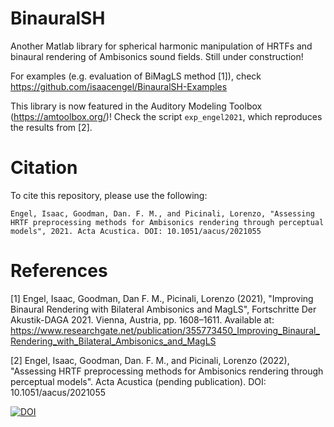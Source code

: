 # BinauralSH
Another Matlab library for spherical harmonic manipulation of HRTFs and binaural rendering of Ambisonics sound fields. Still under construction!

For examples (e.g. evaluation of BiMagLS method [1]), check https://github.com/isaacengel/BinauralSH-Examples

This library is now featured in the Auditory Modeling Toolbox (https://amtoolbox.org/)! Check the script ```exp_engel2021```, which reproduces the results from [2]. 

# Citation
To cite this repository, please use the following:
```
Engel, Isaac, Goodman, Dan. F. M., and Picinali, Lorenzo, "Assessing HRTF preprocessing methods for Ambisonics rendering through perceptual models", 2021. Acta Acustica. DOI: 10.1051/aacus/2021055
```

# References
[1] Engel, Isaac, Goodman, Dan F. M., Picinali, Lorenzo (2021), "Improving Binaural Rendering with Bilateral Ambisonics and MagLS", Fortschritte Der Akustik-DAGA 2021. Vienna, Austria, pp. 1608–1611. Available at: https://www.researchgate.net/publication/355773450_Improving_Binaural_Rendering_with_Bilateral_Ambisonics_and_MagLS

[2] Engel, Isaac, Goodman, Dan. F. M., and Picinali, Lorenzo (2022), "Assessing HRTF preprocessing methods for Ambisonics rendering through perceptual models". Acta Acustica (pending publication). DOI: 10.1051/aacus/2021055

[![DOI](https://zenodo.org/badge/341323307.svg)](https://doi.org/10.5281/zenodo.4633933)

